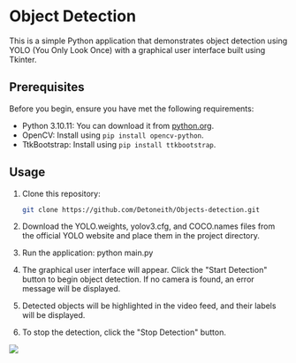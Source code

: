 # Object Detection

This is a simple Python application that demonstrates object detection using YOLO (You Only Look Once) with a graphical user interface built using Tkinter.

## Prerequisites

Before you begin, ensure you have met the following requirements:

- Python 3.10.11: You can download it from [python.org](https://www.python.org/downloads/).
- OpenCV: Install using `pip install opencv-python`.
- TtkBootstrap: Install using `pip install ttkbootstrap`.

## Usage

1. Clone this repository:

   ```bash
   git clone https://github.com/Detoneith/Objects-detection.git

2. Download the YOLO.weights, yolov3.cfg, and COCO.names files from the official YOLO website and place them in the project directory.

3. Run the application: python main.py

4. The graphical user interface will appear. Click the "Start Detection" button to begin object detection. If no camera is found, an error message will be displayed.

5. Detected objects will be highlighted in the video feed, and their labels will be displayed.

6. To stop the detection, click the "Stop Detection" button.

![](https://raw.https://github.com/Detoneith/Object-Detection/tree/main/screenshot/Capture.PNG)
